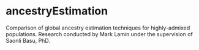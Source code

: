 # ancestryEstimation
Comparison of global ancestry estimation techniques for highly-admixed populations. Research conducted by Mark Lamin under the supervision of Saonli Basu, PhD. 
